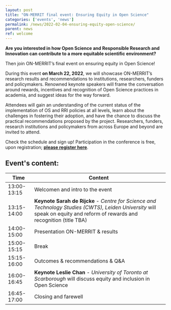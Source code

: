 ```yaml
---
layout: post
title: "ON-MERRIT final event: Ensuring Equity in Open Science"
categories: ['events', 'news']
permalink: /news/2022-02-04-ensuring-equity-open-science/
parent: news
ref: welcome
---
```


**Are you interested in how Open Science and Responsible Research and Innovation can contribute to a more equitable scientific environment?**

Then join ON-MERRIT’s final event on ensuring equity in Open Science! 

During this event **on March 22, 2022**, we will showcase ON-MERRIT’s research results and recommendations to institutions, researchers, funders and policymakers.
Renowned keynote speakers will frame the conversation around rewards, incentives and recognition of Open Science practices in academia, and suggest ideas for the way forward.

Attendees will gain an understanding of the current status of the implementation of OS and RRI policies at all levels, learn about the challenges in fostering their adoption, and have the chance to discuss the practical recommendations proposed by the project. Researchers, funders, research institutions and policymakers from across Europe and beyond are invited to attend.

Check the schedule and sign up! Participation in the conference is free, upon registration; **[please register here](https://uni-goettingen.zoom.us/meeting/register/tJMvceiprDMoHdIOujE7WXdH1ow0XJqtsQqW)**.

## Event's content:

| Time  | Content |
| ------------- | ------------- |
| 13:00-13:15  | Welcomen and intro to the event  |
| 13:15-14:00  | **Keynote Sarah de Rijcke** - *Centre for Science and Technology Studies (CWTS), Leiden University* will speak on equity and reform of rewards and recognition (title TBA)  |
| 14:00-15:00  | Presentation ON-MERRIT & results  |
| 15:00-15:15  | Break  |
| 15:15-16:00  | Outcomes & recommendations & Q&A  |
| 16:00-16:45  | **Keynote Leslie Chan** - *University of Toronto at Scarborough* will discuss equity and inclusion in Open Science |
| 16:45-17:00  | Closing and farewell  |
